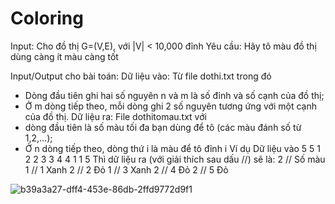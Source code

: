 # Coloring

Input: Cho đồ thị G=(V,E), với |V| < 10,000 đỉnh
Yêu cầu: Hãy tô màu đồ thị dùng càng ít màu càng tốt

Input/Output cho bài toán:
Dữ liệu vào:
Từ file dothi.txt trong đó
- Dòng đầu tiên ghi hai số nguyên n và m là số đỉnh và số cạnh của đồ thị;
- Ở m dòng tiếp theo, mỗi dòng ghi 2 số nguyên tương ứng với một cạnh của đồ thị.
Dữ liệu ra:
File dothitomau.txt với
- dòng đầu tiên là số màu tối đa bạn dùng để tô (các màu đánh số từ 1,2,…);
- Ở n dòng tiếp theo, dòng thứ i là màu để tô đỉnh i
Ví dụ
Dữ liệu vào
5 5
1 2
2 3
3 4
4 1
1 5
Thì dữ liệu ra (với giải thích sau dấu //) sẽ là:
2  // Số màu 
1 // 1 Xanh
2 // 2 Đỏ
1 // 3 Xanh
2 // 4 Đỏ
2 // 5 Đỏ

![b39a3a27-dff4-453e-86db-2ffd9772d9f1](https://github.com/user-attachments/assets/bdd9f119-f56c-4986-b3b8-22cb70d1c56e)


